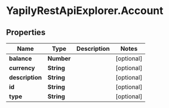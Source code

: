 # YapilyRestApiExplorer.Account

## Properties
Name | Type | Description | Notes
------------ | ------------- | ------------- | -------------
**balance** | **Number** |  | [optional] 
**currency** | **String** |  | [optional] 
**description** | **String** |  | [optional] 
**id** | **String** |  | [optional] 
**type** | **String** |  | [optional] 


